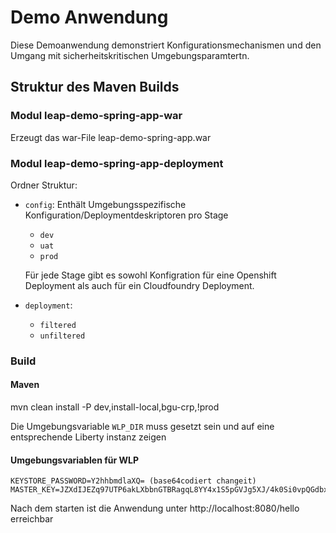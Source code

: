 # Demo Anwendung

Diese Demoanwendung demonstriert Konfigurationsmechanismen und den Umgang mit sicherheitskritischen Umgebungsparamtertn.

## Struktur des Maven Builds
### Modul leap-demo-spring-app-war
Erzeugt das war-File leap-demo-spring-app.war


### Modul leap-demo-spring-app-deployment
Ordner Struktur:
* `config`: Enthält Umgebungsspezifische Konfiguration/Deploymentdeskriptoren pro Stage
    * `dev`
    * `uat`
    * `prod`
    
    Für jede Stage gibt es sowohl Konfigration für eine Openshift Deployment als auch für ein Cloudfoundry Deployment.
* `deployment`: 
    * `filtered`
    * `unfiltered`

### Build


#### Maven
mvn clean install -P dev,install-local,bgu-crp,!prod

Die Umgebungsvariable `WLP_DIR` muss gesetzt sein und auf eine entsprechende Liberty instanz zeigen

#### Umgebungsvariablen für WLP

```
KEYSTORE_PASSWORD=Y2hhbmdlaXQ= (base64codiert changeit)
MASTER_KEY=JZXdIJEZq97UTP6akLXbbnGTBRagqL8YY4x1S5pGVJg5XJ/4k0Si0vpQGdbxinAJWerrKGFETTyuw/DYxgDl+Q==
```

Nach dem starten ist die Anwendung unter http://localhost:8080/hello erreichbar